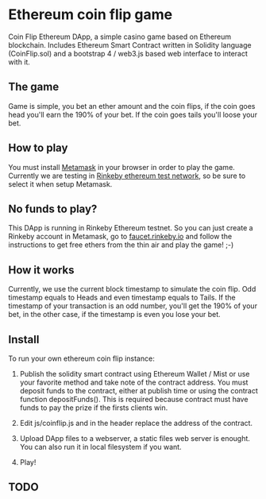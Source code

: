 # Ethereum coin flip game

Coin Flip Ethereum DApp, a simple casino game based on Ethereum blockchain. Includes Ethereum Smart Contract written in Solidity language (CoinFlip.sol) and a bootstrap 4 / web3.js based web interface to interact with it.

## The game

Game is simple, you bet an ether amount and the coin flips, if the coin goes head you'll earn the 190% of your bet. If the coin goes tails you'll loose your bet.

## How to play

You must install [Metamask](https://metamask.io/) in your browser in order to play the game. Currently we are testing in [Rinkeby ethereum test network](https://rinkeby.etherscan.io/), so be sure to select it when setup Metamask.

## No funds to play?

This DApp is running in Rinkeby Ethereum testnet. So you can just create a Rinkeby account in Metamask, go to [faucet.rinkeby.io](faucet.rinkeby.io) and follow the instructions to get free ethers from the thin air and play the game! ;-)

## How it works

Currently, we use the current block timestamp to simulate the coin flip. Odd timestamp equals to Heads and even timestamp equals to Tails. If the timestamp of your transaction is an odd number, you'll get the 190% of your bet, in the other case, if the timestamp is even you lose your bet.

## Install

To run your own ethereum coin flip instance:

1. Publish the solidity smart contract using Ethereum Wallet / Mist or use your favorite method and take note of the contract address. You must deposit funds to the contract, either at publish time or using the contract function depositFunds(). This is required because contract must have funds to pay the prize if the firsts clients win.

2. Edit js/coinflip.js and in the header replace the address of the contract.

3. Upload DApp files to a webserver, a static files web server is enought. You can also run it in local filesystem if you want.

4. Play!

## TODO


